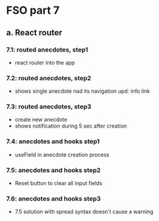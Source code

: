 # FSO part 7

## a. React router

### 7.1: routed anecdotes, step1
  - react router into the app

### 7.2: routed anecdotes, step2
  - shows single anecdote nad its navigation
  upd: info link

### 7.3: routed anecdotes, step3
  - create new anecdote
  - shows notification during 5 sec after creation

### 7.4: anecdotes and hooks step1
  - useField in anecdote creation process

### 7.5: anecdotes and hooks step2
  - Reset button to clear all input fields

### 7.6: anecdotes and hooks step3
  - 7.5 solution with spread syntax doesn't cause a warning
